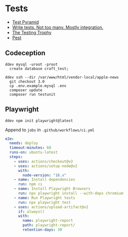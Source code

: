 # Tests

- [Test Pyramid](https://martinfowler.com/bliki/TestPyramid.html)
- [Write tests. Not too many. Mostly integration.](https://kentcdodds.com/blog/write-tests)
- [The Testing Trophy](https://twitter.com/kentcdodds/status/960723172591992832)
- [Pest](https://pestphp.com/)

## Codeception

```shell
ddev mysql -uroot -proot
  create database craft_test;
```

```shell
ddev ssh --dir /var/www/html/vendor-local/apple-news
  git checkout 3.0
  cp .env.example.mysql .env
  composer update
  composer run testunit
```

## Playwright

```shell
ddev npm init playwright@latest
```

Append to `jobs` in `.github/workflows/ci.yml`

```yaml
e2e:
  needs: deploy
  timeout-minutes: 60
  runs-on: ubuntu-latest
  steps:
    - uses: actions/checkout@v2
    - uses: actions/setup-node@v2
      with:
        node-version: "16.x"
    - name: Install dependencies
      run: npm ci
    - name: Install Playwright Browsers
      run: npx playwright install --with-deps chromium
    - name: Run Playwright tests
      run: npx playwright test
    - uses: actions/upload-artifact@v2
      if: always()
      with:
        name: playwright-report
        path: playwright-report/
        retention-days: 30
```
